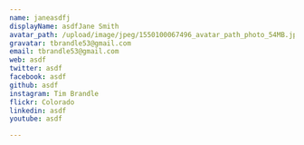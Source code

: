 ```yaml
---
name: janeasdfj
displayName: asdfJane Smith
avatar_path: /upload/image/jpeg/1550100067496_avatar_path_photo_54MB.jpg
gravatar: tbrandle53@gmail.com
email: tbrandle53@gmail.com
web: asdf
twitter: asdf
facebook: asdf
github: asdf
instagram: Tim Brandle
flickr: Colorado
linkedin: asdf
youtube: asdf

---
```








